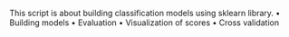 This script is about building classification models using sklearn library.
• Building models
• Evaluation
• Visualization of scores
• Cross validation
